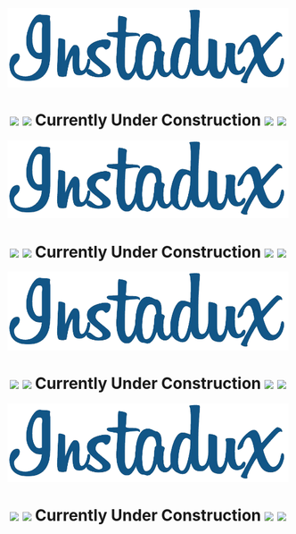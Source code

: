 <div align="center">
    <img src="./client/image/Instadux.png">
</div>

<h1 align="center">
    <img height="35px" src="https://emojis.slackmojis.com/emojis/images/1497901371/2453/alert.gif?1497901371">
    <img height="35px" src="https://emojis.slackmojis.com/emojis/images/1497901371/2453/alert.gif?1497901371">
        Currently Under Construction
    <img height="35px" src="https://emojis.slackmojis.com/emojis/images/1497901371/2453/alert.gif?1497901371">
    <img height="35px" src="https://emojis.slackmojis.com/emojis/images/1497901371/2453/alert.gif?1497901371">
</h1>

<div align="center">
    <img src="./client/image/Instadux.png">
</div>

<h1 align="center">
    <img height="35px" src="https://emojis.slackmojis.com/emojis/images/1497901371/2453/alert.gif?1497901371">
    <img height="35px" src="https://emojis.slackmojis.com/emojis/images/1497901371/2453/alert.gif?1497901371">
        Currently Under Construction
    <img height="35px" src="https://emojis.slackmojis.com/emojis/images/1497901371/2453/alert.gif?1497901371">
    <img height="35px" src="https://emojis.slackmojis.com/emojis/images/1497901371/2453/alert.gif?1497901371">
</h1>

<div align="center">
    <img src="./client/image/Instadux.png">
</div>

<h1 align="center">
    <img height="35px" src="https://emojis.slackmojis.com/emojis/images/1497901371/2453/alert.gif?1497901371">
    <img height="35px" src="https://emojis.slackmojis.com/emojis/images/1497901371/2453/alert.gif?1497901371">
        Currently Under Construction
    <img height="35px" src="https://emojis.slackmojis.com/emojis/images/1497901371/2453/alert.gif?1497901371">
    <img height="35px" src="https://emojis.slackmojis.com/emojis/images/1497901371/2453/alert.gif?1497901371">
</h1>

<div align="center">
    <img src="./client/image/Instadux.png">
</div>

<h1 align="center">
    <img height="35px" src="https://emojis.slackmojis.com/emojis/images/1497901371/2453/alert.gif?1497901371">
    <img height="35px" src="https://emojis.slackmojis.com/emojis/images/1497901371/2453/alert.gif?1497901371">
        Currently Under Construction
    <img height="35px" src="https://emojis.slackmojis.com/emojis/images/1497901371/2453/alert.gif?1497901371">
    <img height="35px" src="https://emojis.slackmojis.com/emojis/images/1497901371/2453/alert.gif?1497901371">
</h1>